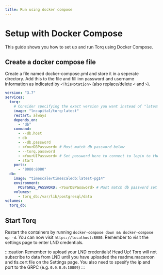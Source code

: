 ```yaml
---
title: Run using docker compose
---
```


# Setup with Docker Compose

This guide shows you how to set up and run Torq using Docker Compose.

## Create a docker compose file

Create a file named docker-compose.yml and store it in a seperate directory. Add this to the file and fill inn password and username information as indicated by `<ThisNotation>` (also replace/delete `<` and `>`).

```yml
version: "3.7"
services:
  torq:
    # Consider specifying the exact version you want instead of "latest" (e.g. "0.4.5")
    image: "lncapital/torq:latest"
    restart: always
    depends_on:
      - "db"
    command:
      - --db.host
      - db
      - --db.password
      - <YourDBPassword> # Must match db password below
      - --torq.password
      - <YourUIPassword> # Set password here to connect to login to the web ui
      - start
    ports:
      - "8080:8080"
  db:
    image: "timescale/timescaledb:latest-pg14"
    environment:
      POSTGRES_PASSWORD: <YourDBPassword> # Must match db password set above
    volumes:
      - torq_db:/var/lib/postgresql/data
volumes:
  torq_db:
```

## Start Torq

Restart the containers by running `docker-compose down && docker-compose up -d`. You can now visit `https://localhost:8080`. Remember to visit the settings page to enter LND credentials.

:::caution Remember to upload your LND credentials!
Head Up! Torq will not subscribe to data from LND until you have uploaded the readme.macaroon and tls.cert file on the Settings page. You also need to spesify the ip and port to the GRPC (e.g. `0.0.0.0:10009`)
:::
